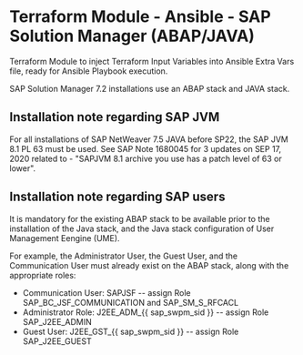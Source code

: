 # Terraform Module - Ansible - SAP Solution Manager (ABAP/JAVA)

Terraform Module to inject Terraform Input Variables into Ansible Extra Vars file, ready for Ansible Playbook execution.

SAP Solution Manager 7.2 installations use an ABAP stack and JAVA stack.

## Installation note regarding SAP JVM

For all installations of SAP NetWeaver 7.5 JAVA before SP22, the SAP JVM 8.1 PL 63 must be used. See SAP Note 1680045 for 3 updates on SEP 17, 2020 related to  - "SAPJVM 8.1 archive you use has a patch level of 63 or lower".

## Installation note regarding SAP users

It is mandatory for the existing ABAP stack to be available prior to the installation of the Java stack, and the Java stack configuration of User Management Eengine (UME).

For example, the Administrator User, the Guest User, and the Communication User must already exist on the ABAP stack, along with the appropriate roles:
- Communication User: SAPJSF -- assign Role SAP_BC_JSF_COMMUNICATION and SAP_SM_S_RFCACL
- Administrator Role: J2EE_ADM_{{ sap_swpm_sid }} -- assign Role SAP_J2EE_ADMIN
- Guest User: J2EE_GST_{{ sap_swpm_sid }} -- assign Role SAP_J2EE_GUEST
